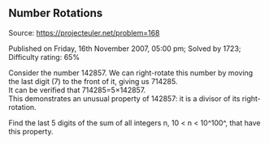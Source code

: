 Number Rotations
----------------

Source: https://projecteuler.net/problem=168

Published on Friday, 16th November 2007, 05:00 pm; Solved by 1723;
Difficulty rating: 65%

Consider the number 142857. We can right-rotate this number by moving
the last digit (7) to the front of it, giving us 714285.\
 It can be verified that 714285=5×142857.\
 This demonstrates an unusual property of 142857: it is a divisor of its
right-rotation.

Find the last 5 digits of the sum of all integers n, 10 \< n \< 10^100^,
that have this property.
